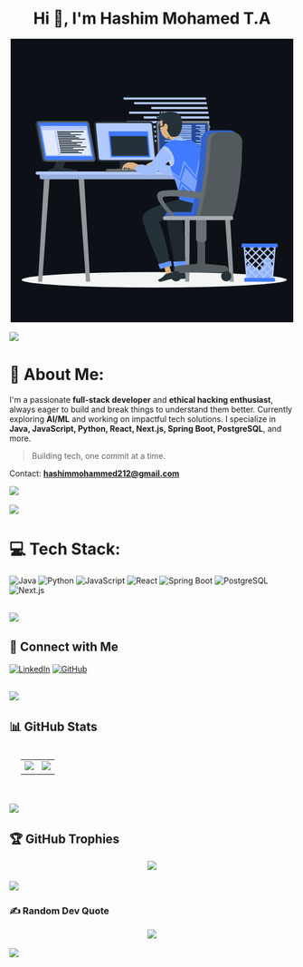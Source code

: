 <h1 align="center">Hi 👋, I'm Hashim Mohamed T.A</h1>
<p align="center"><img src="https://github.com/Sarangi1708/Sarangi1708/blob/main/animation.gif" width="500" alt="animation.gif"></p>
<img src="https://user-images.githubusercontent.com/73097560/115834477-dbab4500-a447-11eb-908a-139a6edaec5c.gif">

# 🌟 About Me:
I'm a passionate **full-stack developer** and **ethical hacking enthusiast**, always eager to build and break things to understand them better. 
Currently exploring **AI/ML** and working on impactful tech solutions. 
I specialize in **Java, JavaScript, Python, React, Next.js, Spring Boot, PostgreSQL**, and more.

> Building tech, one commit at a time. 

Contact: **hashimmohammed212@gmail.com**

![](https://komarev.com/ghpvc/?username=hashim-javaDev&color=447ff7&label=Visitor+count)

<img src="https://user-images.githubusercontent.com/73097560/115834477-dbab4500-a447-11eb-908a-139a6edaec5c.gif">

# 💻 Tech Stack:
![Java](https://img.shields.io/badge/Java-ED8B00?style=for-the-badge&logo=java&logoColor=white)  ![Python](https://img.shields.io/badge/python-%2314354C.svg?style=for-the-badge&logo=python&logoColor=white)  ![JavaScript](https://img.shields.io/badge/JavaScript-F7DF1E?style=for-the-badge&logo=javascript&logoColor=black)  ![React](https://img.shields.io/badge/React-20232A?style=for-the-badge&logo=react&logoColor=61DAFB)  ![Spring Boot](https://img.shields.io/badge/Spring%20Boot-6DB33F?style=for-the-badge&logo=spring-boot&logoColor=white)  ![PostgreSQL](https://img.shields.io/badge/PostgreSQL-316192?style=for-the-badge&logo=postgresql&logoColor=white)  ![Next.js](https://img.shields.io/badge/Next.js-000000?style=for-the-badge&logo=nextdotjs&logoColor=white)

<br>
<img src="https://user-images.githubusercontent.com/73097560/115834477-dbab4500-a447-11eb-908a-139a6edaec5c.gif">

## 💌 Connect with Me

[![LinkedIn](https://img.shields.io/badge/LinkedIn-%230077B5.svg?style=for-the-badge&logo=linkedin&logoColor=white)](https://www.linkedin.com/in/hashimmohamedta/)  [![GitHub](https://img.shields.io/badge/GitHub-100000?style=for-the-badge&logo=github&logoColor=white)](https://github.com/hashim-javaDev)

<br>
<img src="https://user-images.githubusercontent.com/73097560/115834477-dbab4500-a447-11eb-908a-139a6edaec5c.gif">

## 📊 GitHub Stats
<table align="center" style="border-collapse: collapse; padding: 20px; border: none;">
  <tr>
    <td style="border: none;">
      <img style="border: none;" src="https://github-readme-stats.vercel.app/api?username=HashimCodeDev&show_icons=true&theme=radical">
    </td>
    <td style="border: none;">
      <img style="border: none;" src="https://github-readme-stats.vercel.app/api/top-langs/?username=HashimCodeDev&layout=compact&theme=radical">
    </td>
  </tr>
</table>
<br>
<img src="https://user-images.githubusercontent.com/73097560/115834477-dbab4500-a447-11eb-908a-139a6edaec5c.gif">

## 🏆 GitHub Trophies
<div align='center'>
<img src="https://github-profile-trophy.vercel.app/?username=HashimCodeDev&theme=dracula"/>
</div>
<br>
<img src="https://user-images.githubusercontent.com/73097560/115834477-dbab4500-a447-11eb-908a-139a6edaec5c.gif">

### ✍️ Random Dev Quote
<div align='center'>
  
![](https://quotes-github-readme.vercel.app/api?type=horizontal&theme=radical)
</div>

<img src="https://user-images.githubusercontent.com/73097560/115834477-dbab4500-a447-11eb-908a-139a6edaec5c.gif">
